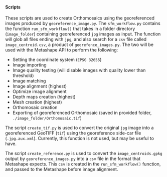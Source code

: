 #### Scripts

These scripts are used to create Orthomosaics using the georeferenced images produced by `georeference_image.py`. The 
`sfm_workflow.py` contains the function `run_sfm_workflow()` that takes in a folder directory (`image_folder`) 
containing georeferenced `jpg` images as input. The function will glob all files ending with `jpg`, and also search for
a `csv` file called `image_centroid.csv`, a product of `georefence_images.py`. The two will be used with the 
Metashape API to perform the following:

- Setting the coordinate system (`EPSG 32655`)
- Image importing
- Image quality testing (will disable images with quality lower than threshold)
- Image matching
- Image alignment (highest)
- Optimize image alignment
- Depth maps creation (highest)
- Mesh creation (highest)
- Orthomosaic creation 
- Exporting of georeferenced Orthomosaic (saved in provided folder, `./image_folder/Orthomosaic.tif`)

The script `create_tif.py` is used to convert the original `jpg` image into a georeferenced GeoTIFF (`tif`) using the 
georeference side-car file (`.jpg.aux.xml`). Currently, this function is not used, but may be useful to have.

The script `create_reference.py` is used to convert the `image_centroids.gpkg` output by `georeference_images.py` into 
a `csv` file in the format that Metashape expects. This `csv` is created in the `run_sfm_workflow()` function, and 
passed to the Metashape before image alignment.